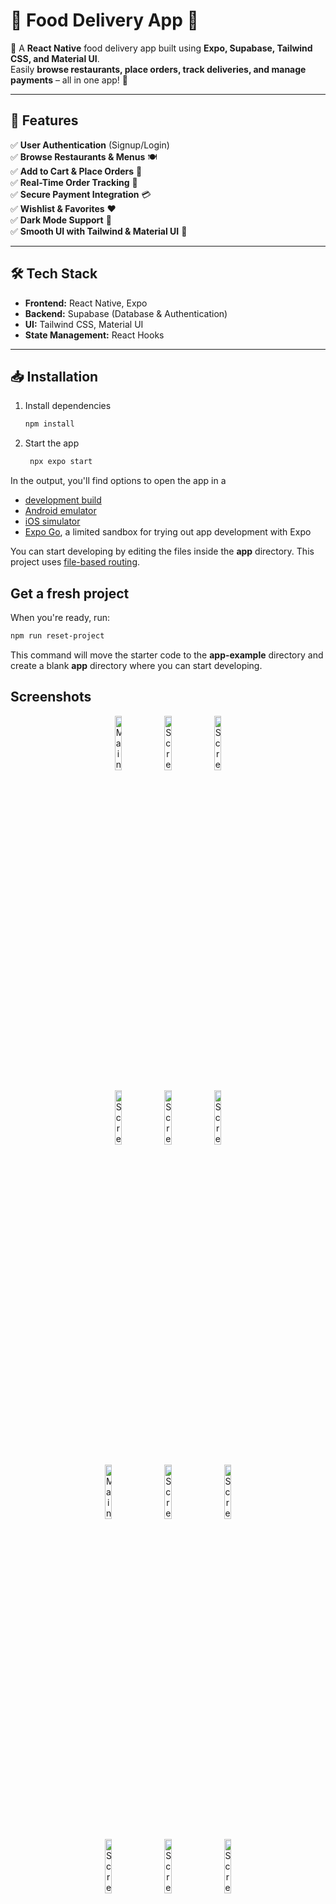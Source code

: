 # 🍔 Food Delivery App 📱

🚀 A **React Native** food delivery app built using **Expo, Supabase, Tailwind CSS, and Material UI**.  
Easily **browse restaurants, place orders, track deliveries, and manage payments** – all in one app! 🎯  

---

## 🌟 Features  
✅ **User Authentication** (Signup/Login)  
✅ **Browse Restaurants & Menus** 🍽  
✅ **Add to Cart & Place Orders** 🛒  
✅ **Real-Time Order Tracking** 📍  
✅ **Secure Payment Integration** 💳  
✅ **Wishlist & Favorites** ❤️  
✅ **Dark Mode Support** 🌙  
✅ **Smooth UI with Tailwind & Material UI** 🎨  

---

## 🛠️ Tech Stack  
- **Frontend:** React Native, Expo  
- **Backend:** Supabase (Database & Authentication)  
- **UI:** Tailwind CSS, Material UI  
- **State Management:** React Hooks  

---

## 📥 Installation  

1. Install dependencies

   ```bash
   npm install
   ```

2. Start the app

   ```bash
    npx expo start
   ```

In the output, you'll find options to open the app in a

- [development build](https://docs.expo.dev/develop/development-builds/introduction/)
- [Android emulator](https://docs.expo.dev/workflow/android-studio-emulator/)
- [iOS simulator](https://docs.expo.dev/workflow/ios-simulator/)
- [Expo Go](https://expo.dev/go), a limited sandbox for trying out app development with Expo

You can start developing by editing the files inside the **app** directory. This project uses [file-based routing](https://docs.expo.dev/router/introduction).

## Get a fresh project

When you're ready, run:

```bash
npm run reset-project
```

This command will move the starter code to the **app-example** directory and create a blank **app** directory where you can start developing.

## Screenshots
<p align="center">
  <img src="https://github.com/user-attachments/assets/0d45dd23-5bf2-4b9b-9337-8620dafb2d46" alt="Main Image" width="15%">
  <img src="https://github.com/user-attachments/assets/9665e7b5-d8e9-4122-9394-9ac0ba5f068e" alt="Screenshot 1" width="15%">
  <img src="https://github.com/user-attachments/assets/15f77175-e579-4db5-a8a9-be896660db3a" alt="Screenshot 2" width="15%">
</p>

<p align="center">
  <img src="https://github.com/user-attachments/assets/b73bd5c1-1d27-4235-8c0b-5aa4c6f89f18" alt="Screenshot 3" width="15%">
  <img src="https://github.com/user-attachments/assets/1ea274ec-aca3-471e-9561-8501ef786ce3" alt="Screenshot 4" width="15%">
  <img src="https://github.com/user-attachments/assets/34720c04-5a18-478c-bd45-8f31b21978d8" alt="Screenshot 5" width="15%">
</p>


<p align="center">
  <img src="https://github.com/user-attachments/assets/0d45dd23-5bf2-4b9b-9337-8620dafb2d46" alt="Main Image" width="15%">
  &nbsp;&nbsp;&nbsp;
  <img src="https://github.com/user-attachments/assets/9665e7b5-d8e9-4122-9394-9ac0ba5f068e" alt="Screenshot 1" width="15%">
  &nbsp;&nbsp;&nbsp;
  <img src="https://github.com/user-attachments/assets/15f77175-e579-4db5-a8a9-be896660db3a" alt="Screenshot 2" width="15%">
</p>

<p align="center">
  <img src="https://github.com/user-attachments/assets/b73bd5c1-1d27-4235-8c0b-5aa4c6f89f18" alt="Screenshot 3" width="15%">
  &nbsp;&nbsp;&nbsp;
  <img src="https://github.com/user-attachments/assets/1ea274ec-aca3-471e-9561-8501ef786ce3" alt="Screenshot 4" width="15%">
  &nbsp;&nbsp;&nbsp;
  <img src="https://github.com/user-attachments/assets/34720c04-5a18-478c-bd45-8f31b21978d8" alt="Screenshot 5" width="15%">
</p>




